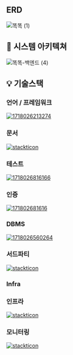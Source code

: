## ERD
![똑똑 (1)](https://github.com/KnowckknowcK/BE/assets/104684033/a884bf47-7dc0-4738-9a96-5e068373e55a)

## 🔎 시스템 아키텍쳐
![똑똑-백엔드 (4)](https://github.com/KnowckknowcK/BE/assets/104684033/4a96abed-4bc4-402c-845b-a0100d2f5013)


## 💡 기술스택
### 언어 / 프레임워크
<a href="https://ibb.co/Dzq9LPp"><img src="https://i.ibb.co/djhP7sg/1718026213274.png" alt="1718026213274" border="0"></a>
### 문서
[![stackticon](https://firebasestorage.googleapis.com/v0/b/stackticon-81399.appspot.com/o/images%2F1718025504484?alt=media&token=87246adc-1414-4ddf-bd57-e70c9021d645)](https://github.com/msdio/stackticon)
### 테스트 
<a href="https://ibb.co/XtT4685"><img src="https://i.ibb.co/SBpxHrm/1718026816166.png" alt="1718026816166" border="0"></a>

### 인증
<a href="https://ibb.co/C7btv0x"><img src="https://i.ibb.co/9Tbv2YR/171802681616.png" alt="171802681616" border="0"></a>
### DBMS
<a href="https://ibb.co/PrM3RfW"><img src="https://i.ibb.co/S6cW29m/1718026560264.png" alt="1718026560264" border="0"></a>
### 서드파티 
[![stackticon](https://firebasestorage.googleapis.com/v0/b/stackticon-81399.appspot.com/o/images%2F1718025570543?alt=media&token=338aaa26-cb5d-4470-bbe6-4864fbc760bf)](https://github.com/msdio/stackticon)
### Infra
### 인프라
[![stackticon](https://firebasestorage.googleapis.com/v0/b/stackticon-81399.appspot.com/o/images%2F1718025634584?alt=media&token=b7403e94-f008-494e-8737-df95bf807f1a)](https://github.com/msdio/stackticon)

### 모니터링
[![stackticon](https://firebasestorage.googleapis.com/v0/b/stackticon-81399.appspot.com/o/images%2F1718025669611?alt=media&token=93a8e42a-0fa8-4c26-a288-29300a601017)](https://github.com/msdio/stackticon)
